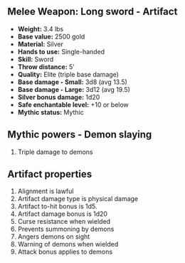 ## Melee Weapon: Long sword - Artifact

- **Weight:**                 3.4 lbs
- **Base value:**             2500 gold
- **Material:**               Silver
- **Hands to use:**           Single-handed
- **Skill:**                  Sword
- **Throw distance:**         5'
- **Quality:**                Elite (triple base damage)
- **Base damage - Small:**    3d8 (avg 13.5)
- **Base damage - Large:**    3d12 (avg 19.5)
- **Silver bonus damage:**    1d20
- **Safe enchantable level:** +10 or below
- **Mythic status:**          Mythic

## Mythic powers - Demon slaying
1. Triple damage to demons

## Artifact properties
1. Alignment is lawful
2. Artifact damage type is physical damage
3. Artifact to-hit bonus is 1d5.
4. Artifact damage bonus is 1d20
5. Curse resistance when wielded
6. Prevents summoning by demons
7. Angers demons on sight
8. Warning of demons when wielded
9. Attack bonus applies to demons
